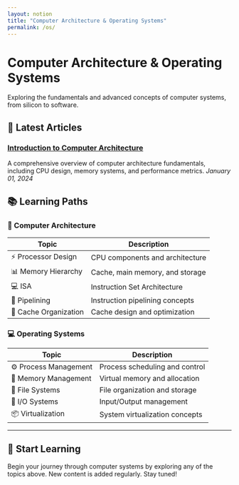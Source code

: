 ```yaml
---
layout: notion
title: "Computer Architecture & Operating Systems"
permalink: /os/
---
```


# Computer Architecture & Operating Systems

Exploring the fundamentals and advanced concepts of computer systems, from silicon to software.

## 📝 Latest Articles

### [Introduction to Computer Architecture](/os/2024/01/introduction-to-computer-architecture/)
A comprehensive overview of computer architecture fundamentals, including CPU design, memory systems, and performance metrics.
*January 01, 2024*

## 📚 Learning Paths

### 🔬 Computer Architecture
| Topic | Description |
|-------|-------------|
| ⚡ Processor Design | CPU components and architecture |
| 📊 Memory Hierarchy | Cache, main memory, and storage |
| 💻 ISA | Instruction Set Architecture |
| 🔄 Pipelining | Instruction pipelining concepts |
| 💾 Cache Organization | Cache design and optimization |

### 💻 Operating Systems
| Topic | Description |
|-------|-------------|
| ⚙️ Process Management | Process scheduling and control |
| 🧠 Memory Management | Virtual memory and allocation |
| 📁 File Systems | File organization and storage |
| 🔌 I/O Systems | Input/Output management |
| 📦 Virtualization | System virtualization concepts |

---

## 🚀 Start Learning
Begin your journey through computer systems by exploring any of the topics above.
New content is added regularly. Stay tuned!